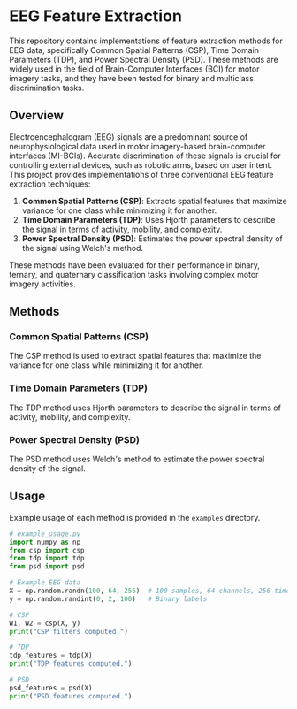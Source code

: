 # EEG Feature Extraction

This repository contains implementations of feature extraction methods for EEG data, specifically Common Spatial Patterns (CSP), Time Domain Parameters (TDP), and Power Spectral Density (PSD). These methods are widely used in the field of Brain-Computer Interfaces (BCI) for motor imagery tasks, and they have been tested for binary and multiclass discrimination tasks.

## Overview

Electroencephalogram (EEG) signals are a predominant source of neurophysiological data used in motor imagery-based brain-computer interfaces (MI-BCIs). Accurate discrimination of these signals is crucial for controlling external devices, such as robotic arms, based on user intent. This project provides implementations of three conventional EEG feature extraction techniques:

1. **Common Spatial Patterns (CSP)**: Extracts spatial features that maximize variance for one class while minimizing it for another.
2. **Time Domain Parameters (TDP)**: Uses Hjorth parameters to describe the signal in terms of activity, mobility, and complexity.
3. **Power Spectral Density (PSD)**: Estimates the power spectral density of the signal using Welch's method.

These methods have been evaluated for their performance in binary, ternary, and quaternary classification tasks involving complex motor imagery activities.

## Methods

### Common Spatial Patterns (CSP)
The CSP method is used to extract spatial features that maximize the variance for one class while minimizing it for another.

### Time Domain Parameters (TDP)
The TDP method uses Hjorth parameters to describe the signal in terms of activity, mobility, and complexity.

### Power Spectral Density (PSD)
The PSD method uses Welch's method to estimate the power spectral density of the signal.

## Usage

Example usage of each method is provided in the `examples` directory.

```python
# example_usage.py
import numpy as np
from csp import csp
from tdp import tdp
from psd import psd

# Example EEG data
X = np.random.randn(100, 64, 256)  # 100 samples, 64 channels, 256 time points
y = np.random.randint(0, 2, 100)   # Binary labels

# CSP
W1, W2 = csp(X, y)
print("CSP filters computed.")

# TDP
tdp_features = tdp(X)
print("TDP features computed.")

# PSD
psd_features = psd(X)
print("PSD features computed.")
